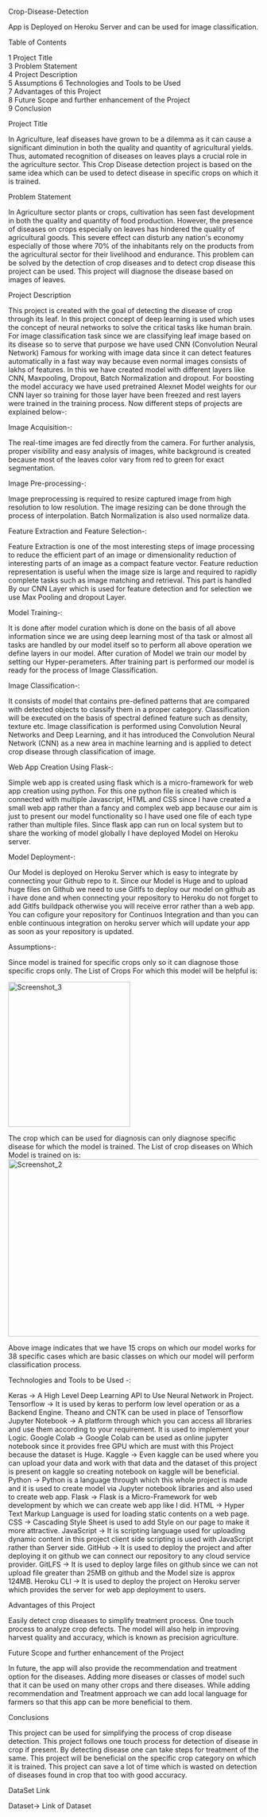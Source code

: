 Crop-Disease-Detection

App is Deployed on Heroku Server and can be used for image classification.

Table of Contents

1    Project Title   
3    Problem Statement    
4    Project Description    
5    Assumptions
6    Technologies and Tools to be Used    
7    Advantages of this Project    
8    Future Scope and further enhancement of the Project  
9    Conclusion 

Project Title

In Agriculture, leaf diseases have grown to be a dilemma as it can cause a significant diminution in both the quality and quantity of agricultural yields. Thus, automated recognition of diseases on leaves plays a crucial role in the agriculture sector. This Crop Disease detection project is based on the same idea which can be used to detect disease in specific crops on which it is trained.

Problem Statement

In Agriculture sector plants or crops, cultivation has seen fast development in both the quality and quantity of food production. However, the presence of diseases on crops especially on leaves has hindered the quality of agricultural goods. This severe effect can disturb any nation's economy especially of those where 70% of the inhabitants rely on the products from the agricultural sector for their livelihood and endurance. This problem can be solved by the detection of crop diseases and to detect crop disease this project can be used. This project will diagnose the disease based on images of leaves.

Project Description

This project is created with the goal of detecting the disease of crop through its leaf. In this project concept of deep learning is used which uses the concept of neural networks to solve the critical tasks like human brain. For image classification task since we are classifying leaf image based on its disease so to serve that purpose we have used CNN (Convolution Neural Network) Famous for working with image data since it can detect features automatically in a fast way way because even normal images consists of lakhs of features. In this we have created model with different layers like CNN, Maxpooling, Dropout, Batch Normalization and dropout. For boosting the model accuracy we have used pretrained Alexnet Model weights for our CNN layer so training for those layer have been freezed and rest layers were trained in the training process. Now different steps of projects are explained below-:

Image Acquisition-:

The real-time images are fed directly from the camera. For further analysis, proper visibility and easy analysis of images, white background is created because most of the leaves color vary from red to green for exact segmentation.

Image Pre-processing-:

Image preprocessing is required to resize captured image from high resolution to low resolution. The image resizing can be done through the process of interpolation. Batch Normalization is also used normalize data.

Feature Extraction and Feature Selection-:

Feature Extraction is one of the most interesting steps of image processing to reduce the efficient part of an image or dimensionality reduction of interesting parts of an image as a compact feature vector. Feature reduction representation is useful when the image size is large and required to rapidly complete tasks such as image matching and retrieval. This part is handled By our CNN Layer which is used for feature detection and for selection we use Max Pooling and dropout Layer.

Model Training-:

It is done after model curation which is done on the basis of all above information since we are using deep learning most of tha task or almost all tasks are handled by our model itself so to perform all above operation we define layers in our model. After curation of Model we train our model by setting our Hyper-perameters. After training part is performed our model is ready for the process of Image Classification.

Image Classification-:

It consists of model that contains pre-defined patterns that are compared with detected objects to classify them in a proper category. Classification will be executed on the basis of spectral defined feature such as density, texture etc. Image classification is performed using Convolution Neural Networks and Deep Learning, and it has introduced the Convolution Neural Network (CNN) as a new area in machine learning and is applied to detect crop disease through classification of image.

Web App Creation Using Flask-:

Simple web app is created using flask which is a micro-framework for web app creation using python. For this one python file is created which is connected with multiple Javascript, HTML and CSS since I have created a small web app rather than a fancy and complex web app because our aim is just to present our model functionality so I have used one file of each type rather than multiple files. Since flask app can run on local system but to share the working of model globally I have deployed Model on Heroku server.

Model Deployment-:

Our Model is deployed on Heroku Server which is easy to integrate by connecting your Github repo to it. Since our Model is Huge and to upload huge files on Github we need to use Gitlfs to deploy our model on github as i have done and when connecting your repository to Heroku do not forget to add Gitlfs buildpack otherwise you will receive error rather than a web app. You can cofigure your repository for Continuos Integration and than you can enble continuous integration on heroku server which will update your app as soon as your repository is updated.

Assumptions-:

Since model is trained for specific crops only so it can diagnose those specific crops only. The List of Crops For which this model will be helpful is:

<img width="245" height="292" alt="Screenshot_3" src="https://github.com/user-attachments/assets/6cd651a6-5776-4d28-95ef-4695b741c094" />


The crop which can be used for diagnosis can only diagnose specific disease for which the model is trained. The List of crop diseases on Which Model is trained on is:
<img width="687" height="357" alt="Screenshot_2" src="https://github.com/user-attachments/assets/105fd3c4-4af8-4100-9465-a52b93adb7dd" />


Above image indicates that we have 15 crops on which our model works for 38 specific cases which are basic classes on which our model will perform classification process.

Technologies and Tools to be Used -:

Keras -> A High Level Deep Learning API to Use Neural Network in Project.
Tensorflow -> It is used by keras to perform low level operation or as a Backend Engine. Theano and CNTK can be used in place of Tensorflow
Jupyter Notebook -> A platform through which you can access all libraries and use them according to your requirement. It is used to implement your Logic.
Google Colab -> Google Colab can be used as online jupyter notebook since it provides free GPU which are must with this Project because the dataset is Huge.
Kaggle -> Even kaggle can be used where you can upload your data and work with that data and the dataset of this project is present on kaggle so creating notebook on kaggle will be beneficial.
Python -> Python is a language through which this whole project is made and it is used to create model via Jupyter notebook libraries and also used to create web app.
Flask -> Flask is a Micro-Framework for web development by which we can create web app like I did.
HTML -> Hyper Text Markup Language is used for loading static contents on a web page.
CSS -> Cascading Style Sheet is used to add Style on our page to make it more attractive.
JavaScript -> It is scripting language used for uploading dynamic content in this project client side scripting is used with JavaScript rather than Server side.
GitHub -> It is used to deploy the project and after deploying it on github we can connect our repository to any cloud service provider.
GitLFS -> It is used to deploy large files on github since we can not upload file greater than 25MB on github and the Model size is approx 124MB.
Heroku CLI -> It is used to deploy the project on Heroku server which provides the server for web app deployment to users.

Advantages of this Project

Easily detect crop diseases to simplify treatment process.
One touch process to analyze crop defects.
The model will also help in improving harvest quality and accuracy, which is known as precision agriculture.

Future Scope and further enhancement of the Project

In future, the app will also provide the recommendation and treatment option for the diseases.
Adding more diseases or classes of model such that it can be used on many other crops and there diseases.
While adding recommendation and Treatment approach we can add local language for farmers so that this app can be more beneficial to them.

Conclusions

This project can be used for simplifying the process of crop disease detection. This project follows one touch process for detection of disease in crop if present. By detecting disease one can take steps for treatment of the same. This project will be beneficial on the specific crop category on which it is trained. This project can save a lot of time which is wasted on detection of diseases found in crop that too with good accuracy.

DataSet Link

Dataset-> Link of Dataset
